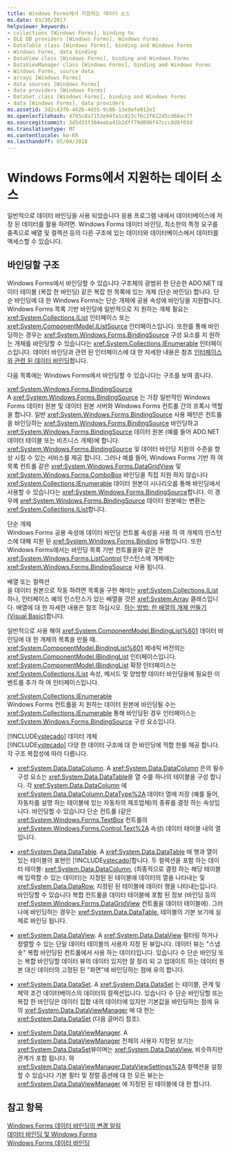 ```yaml
---
title: Windows Forms에서 지원하는 데이터 소스
ms.date: 03/30/2017
helpviewer_keywords:
- collections [Windows Forms], binding to
- OLE DB providers [Windows Forms], Windows Forms
- DataTable class [Windows Forms], binding and Windows Forms
- Windows Forms, data binding
- DataView class [Windows Forms], binding and Windows Forms
- DataViewManager class [Windows Forms], binding and Windows Forms
- Windows Forms, source data
- arrays [Windows Forms]
- data sources [Windows Forms]
- data providers [Windows Forms]
- DataSet class [Windows Forms], binding and Windows Forms
- data [Windows Forms], data providers
ms.assetid: 3d2c43f6-462b-4d35-9c86-13e9afe012e1
ms.openlocfilehash: 4705c8a7153e94fa1cd23cf6c2f622d5cd66ec77
ms.sourcegitcommit: 3d5d33f384eeba41b2dff79d096f47ccc8d8f03d
ms.translationtype: MT
ms.contentlocale: ko-KR
ms.lasthandoff: 05/04/2018
---
```

# <a name="data-sources-supported-by-windows-forms"></a>Windows Forms에서 지원하는 데이터 소스
일반적으로 데이터 바인딩을 사용 되었습니다 응용 프로그램 내에서 데이터베이스에 저장 된 데이터를 활용 하려면. Windows Forms 데이터 바인딩, 최소한의 특정 요구를 충족으로 배열 및 컬렉션 등의 다른 구조에 있는 데이터와 데이터베이스에서 데이터를 액세스할 수 있습니다.  
  
## <a name="structures-to-bind-to"></a>바인딩할 구조  
 Windows Forms에서 바인딩할 수 있습니다 구조체의 광범위 한 단순한 ADO.NET 데이터 테이블 (복잡 한 바인딩) 같은 복잡 한 목록에 있는 개체 (단순 바인딩) 합니다. 단순 바인딩에 대 한 Windows Forms는 단순 개체에 공용 속성에 바인딩을 지원합니다. Windows Forms 목록 기반 바인딩에 일반적으로 지 원하는 개체 필요는 <xref:System.Collections.IList> 인터페이스 또는 <xref:System.ComponentModel.IListSource> 인터페이스입니다. 또한를 통해 바인딩하는 경우는 <xref:System.Windows.Forms.BindingSource> 구성 요소를 지 원하는 개체를 바인딩할 수 있습니다는 <xref:System.Collections.IEnumerable> 인터페이스입니다. 데이터 바인딩과 관련 된 인터페이스에 대 한 자세한 내용은 참조 [인터페이스와 관련 된 데이터 바인딩](../../../docs/framework/winforms/interfaces-related-to-data-binding.md)합니다.  
  
 다음 목록에는 Windows Forms에서 바인딩할 수 있습니다는 구조를 보여 줍니다.  
  
 <xref:System.Windows.Forms.BindingSource>  
 A <xref:System.Windows.Forms.BindingSource> 는 가장 일반적인 Windows Forms 데이터 원본 및 데이터 원본 서버와 Windows Forms 컨트롤 간의 프록시 역할을 합니다. 일반 <xref:System.Windows.Forms.BindingSource> 사용 패턴은 컨트롤을 바인딩하는 <xref:System.Windows.Forms.BindingSource> 바인딩하고 <xref:System.Windows.Forms.BindingSource> 데이터 원본 (예를 들어 ADO.NET 데이터 테이블 또는 비즈니스 개체)에 합니다. <xref:System.Windows.Forms.BindingSource> 및 데이터 바인딩 지원의 수준을 향상 시킬 수 있는 서비스를 제공 합니다. 그러나 예를 들어, Windows Forms 기반 하 여 목록 컨트롤 같은 <xref:System.Windows.Forms.DataGridView> 및 <xref:System.Windows.Forms.ComboBox> 바인딩을 직접 지원 하지 않습니다 <xref:System.Collections.IEnumerable> 데이터 원본이 시나리오를 통해 바인딩에서 사용할 수 있습니다는 <xref:System.Windows.Forms.BindingSource>합니다. 이 경우에 <xref:System.Windows.Forms.BindingSource> 데이터 원본에는 변환는 <xref:System.Collections.IList>합니다.  
  
 단순 개체  
 Windows Forms 공용 속성에 데이터 바인딩 컨트롤 속성을 사용 하 여 개체의 인스턴스에 대해 지원 된 <xref:System.Windows.Forms.Binding> 유형입니다. 또한 Windows Forms에서는 바인딩 목록 기반 컨트롤을와 같은 한 <xref:System.Windows.Forms.ListControl> 인스턴스에 개체에는 <xref:System.Windows.Forms.BindingSource> 사용 됩니다.  
  
 배열 또는 컬렉션  
 을 데이터 원본으로 작동 하려면 목록을 구현 해야는 <xref:System.Collections.IList> 하나, 인터페이스 예의 인스턴스가 있는 배열을 것은 <xref:System.Array> 클래스입니다. 배열에 대 한 자세한 내용은 참조 하십시오. [하는 방법: 한 배열의 개체 만들기 (Visual Basic)](http://msdn.microsoft.com/library/6b64e069-0387-400c-9081-3bdc581020c3)합니다.  
  
 일반적으로 사용 해야 <xref:System.ComponentModel.BindingList%601> 데이터 바인딩에 대 한 개체의 목록을 만들 때. <xref:System.ComponentModel.BindingList%601> 제네릭 버전의는 <xref:System.ComponentModel.IBindingList> 인터페이스입니다. <xref:System.ComponentModel.IBindingList> 확장 인터페이스는 <xref:System.Collections.IList> 속성, 메서드 및 양방향 데이터 바인딩을에 필요한 이벤트를 추가 하 여 인터페이스입니다.  
  
 <xref:System.Collections.IEnumerable>  
 Windows Forms 컨트롤을 지 원하는 데이터 원본에 바인딩될 수는 <xref:System.Collections.IEnumerable> 통해 바인딩된 경우 인터페이스는 <xref:System.Windows.Forms.BindingSource> 구성 요소입니다.  
  
 [!INCLUDE[vstecado](../../../includes/vstecado-md.md)] 데이터 개체  
 [!INCLUDE[vstecado](../../../includes/vstecado-md.md)] 다양 한 데이터 구조에 대 한 바인딩에 적합 한를 제공 합니다. 각 구조 복잡성에 따라 다릅니다.  
  
-   <xref:System.Data.DataColumn>. A <xref:System.Data.DataColumn> 은의 필수 구성 요소는 <xref:System.Data.DataTable>을 열 수를 하나의 테이블을 구성 합니다. 각 <xref:System.Data.DataColumn> 에 <xref:System.Data.DataColumn.DataType%2A> 데이터 열에 저장 (예를 들어, 자동차를 설명 하는 테이블에 있는 자동차의 제조업체)의 종류를 결정 하는 속성입니다. 바인딩할 수 있습니다 단순 컨트롤 (같은 <xref:System.Windows.Forms.TextBox> 컨트롤의 <xref:System.Windows.Forms.Control.Text%2A> 속성) 데이터 테이블 내의 열입니다.  
  
-   <xref:System.Data.DataTable>. A <xref:System.Data.DataTable> 에 행과 열이 있는 테이블의 표현인 [!INCLUDE[vstecado](../../../includes/vstecado-md.md)]합니다. 두 컬렉션을 포함 하는 데이터 테이블: <xref:System.Data.DataColumn>, (최종적으로 결정 하는 해당 테이블에 입력할 수 있는 데이터)는 지정된 된 테이블에 데이터의 열을 나타내는 및 <xref:System.Data.DataRow>, 지정된 된 테이블에 데이터 행을 나타내는입니다. 바인딩할 수 있습니다 복합 컨트롤을 데이터 테이블에 포함 된 정보 (바인딩 등의 <xref:System.Windows.Forms.DataGridView> 컨트롤을 데이터 테이블에). 그러나에 바인딩하는 경우는 <xref:System.Data.DataTable>, 테이블의 기본 보기에 실제로 바인딩 됩니다.  
  
-   <xref:System.Data.DataView>. A <xref:System.Data.DataView> 필터링 하거나 정렬할 수 있는 단일 데이터 테이블의 사용자 지정 된 뷰입니다. 데이터 뷰는 "스냅숏" 복합 바인딩된 컨트롤에서 사용 하는 데이터입니다. 있습니다 수 단순 바인딩 또는 복합 바인딩할 데이터 뷰의 데이터 있지만 잘 정리 되 고 업데이트 하는 데이터 원본 대신 데이터의 고정된 된 "화면"에 바인딩하는 점에 유의 합니다.  
  
-   <xref:System.Data.DataSet>. A <xref:System.Data.DataSet> 는 테이블, 관계 및 제약 조건 데이터베이스의 데이터의 컬렉션입니다. 있습니다 수 단순 바인딩할 또는 복잡 한 바인딩은 데이터 집합 내의 데이터에 있지만 기본값을 바인딩하는 점에 유의 <xref:System.Data.DataViewManager> 에 대 한는 <xref:System.Data.DataSet> (다음 글머리 참조).  
  
-   <xref:System.Data.DataViewManager>. A <xref:System.Data.DataViewManager> 전체의 사용자 지정된 보기는 <xref:System.Data.DataSet>뷰이며는 <xref:System.Data.DataView>, 비슷하지만 관계가 포함 됩니다. 와 <xref:System.Data.DataViewManager.DataViewSettings%2A> 컬렉션을 설정할 수 있습니다 기본 필터 및 정렬 옵션에 대 한 모든 뷰는는 <xref:System.Data.DataViewManager> 에 지정된 된 테이블에 대 한 합니다.  
  
## <a name="see-also"></a>참고 항목  
 [Windows Forms 데이터 바인딩의 변경 알림](../../../docs/framework/winforms/change-notification-in-windows-forms-data-binding.md)  
 [데이터 바인딩 및 Windows Forms](../../../docs/framework/winforms/data-binding-and-windows-forms.md)  
 [Windows Forms 데이터 바인딩](../../../docs/framework/winforms/windows-forms-data-binding.md)
